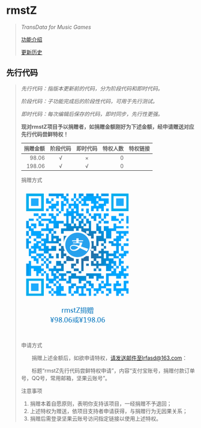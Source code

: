 # rmstZ
>*TransData for Music Games*
>
>[功能介绍](README.md)
>
>[更新历史](WHATSNEW.md)
## 先行代码
>*先行代码：指版本更新前的代码，分为阶段代码和即时代码。*
>
>*阶段代码：子功能完成后的阶段性代码，可用于先行测试。*
>
>*即时代码：每次编辑后保存的代码，即时同步，先行性更强。*
>
>**现对rmstZ项目予以捐赠者，如捐赠金额刚好为下述金额，经申请赠送对应先行代码尝鲜特权！**
>
> 捐赠金额|阶段代码|即时代码|特权人数|特权链接
> --:|:-:|:-:|--:|:--
> 98.06|√|×|0|
> 198.06|√|√|0|
>
> 捐赠方式
> 
> ![使用支付宝app扫一扫](donation_alipay.png "rmstZ捐赠")
> 
> 申请方式
> 
> 　　捐赠上述金额后，如欲申请特权，请发送邮件至lrfasd@163.com：
> 
> 　　标题“rmstZ先行代码尝鲜特权申请”，内容“支付宝账号，捐赠付款订单号，QQ号，常用邮箱，坚果云账号”。
> 
> 注意事项
>
>1. 捐赠本着自愿原则，表明你支持该项目，一经捐赠不予退回；
>2. 上述特权为赠送，依项目支持者申请获得，与捐赠行为无因果关系；
>3. 捐赠后需登录坚果云账号访问指定链接以使用上述特权。
